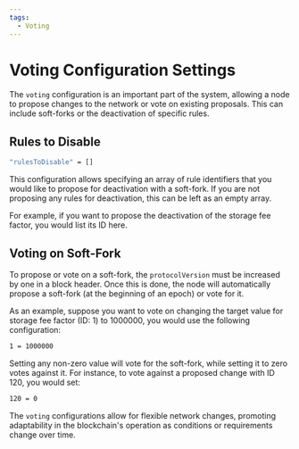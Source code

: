 ```yaml
---
tags:
  - Voting
---
```


# Voting Configuration Settings

The `voting` configuration is an important part of the system, allowing a node to propose changes to the network or vote on existing proposals. This can include soft-forks or the deactivation of specific rules.

## Rules to Disable

```bash
"rulesToDisable" = []
```

This configuration allows specifying an array of rule identifiers that you would like to propose for deactivation with a soft-fork. If you are not proposing any rules for deactivation, this can be left as an empty array.

For example, if you want to propose the deactivation of the storage fee factor, you would list its ID here.

## Voting on Soft-Fork

To propose or vote on a soft-fork, the `protocolVersion` must be increased by one in a block header. Once this is done, the node will automatically propose a soft-fork (at the beginning of an epoch) or vote for it.

As an example, suppose you want to vote on changing the target value for storage fee factor (ID: 1) to 1000000, you would use the following configuration:

```bash
1 = 1000000
```

Setting any non-zero value will vote for the soft-fork, while setting it to zero votes against it. For instance, to vote against a proposed change with ID 120, you would set:

```bash
120 = 0
```

The `voting` configurations allow for flexible network changes, promoting adaptability in the blockchain's operation as conditions or requirements change over time.
